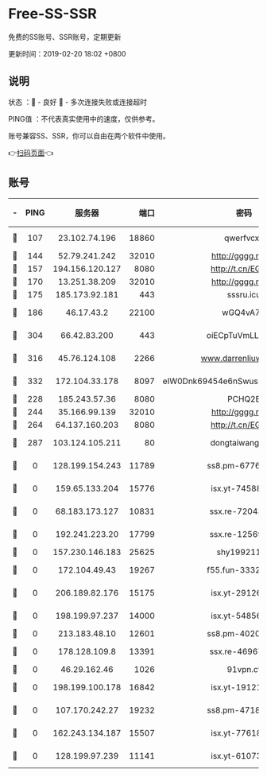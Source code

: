 # Free-SS-SSR

免费的SS账号、SSR账号，定期更新

更新时间：2019-02-20 18:02 +0800

## 说明

状态     ：🙂 - 良好 🙁 - 多次连接失败或连接超时

PING值   ：不代表真实使用中的速度，仅供参考。

账号兼容SS、SSR，你可以自由在两个软件中使用。

👉[扫码页面](https://liesauer.github.io/free-ss-ssr.github.io/)👈

## 账号

|-|PING|服务器|端口|密码|加密方式|区域|
|:----:|:----:|:-----:|-----:|:----:|:----:|:----:|
|🙂|107|23.102.74.196|18860|qwerfvcxz|aes-256-gcm|JP|
|🙂|144|52.79.241.242|32010|http://gggg.rocks|chacha20|KR|
|🙂|157|194.156.120.127|8080|http://t.cn/EGJIyrl|rc4-md5|RU|
|🙂|170|13.251.38.209|32010|http://gggg.rocks|chacha20|SG|
|🙂|175|185.173.92.181|443|sssru.icu|rc4-md5|RU|
|🙂|186|46.17.43.2|22100|wGQ4vA7D|aes-256-gcm|RU|
|🙂|304|66.42.83.200|443|oiECpTuVmLLxk4Ts|aes-256-cfb|US|
|🙂|316|45.76.124.108|2266|www.darrenliuwei.com|aes-256-cfb|AU|
|🙂|332|172.104.33.178|8097|eIW0Dnk69454e6nSwuspv9DmS201tQ0D|aes-256-cfb|SG|
|🙂|228|185.243.57.36|8080|PCHQ2E|rc4-md5|US|
|🙂|244|35.166.99.139|32010|http://gggg.rocks|chacha20|US|
|🙂|264|64.137.160.203|8080|http://t.cn/EGJIyrl|rc4-md5|CA|
|🙂|287|103.124.105.211|80|dongtaiwang.com|aes-256-cfb|US|
|🙁|0|128.199.154.243|11789|ss8.pm-67760833|aes-256-cfb|SG|
|🙁|0|159.65.133.204|15776|isx.yt-74588926|aes-256-cfb|SG|
|🙁|0|68.183.173.127|10831|ssx.re-72043236|aes-256-cfb|US|
|🙁|0|192.241.223.20|17799|ssx.re-12569451|aes-256-cfb|US|
|🙁|0|157.230.146.183|25625|shy19921124|rc4-md5|US|
|🙁|0|172.104.49.43|19267|f55.fun-33324216|aes-256-cfb|SG|
|🙁|0|206.189.82.176|15175|isx.yt-29126697|aes-256-cfb|SG|
|🙁|0|198.199.97.237|14000|isx.yt-54856932|aes-256-cfb|US|
|🙁|0|213.183.48.10|12601|ss8.pm-40202630|rc4-md5|RU|
|🙁|0|178.128.109.8|13391|ssx.re-46967706|aes-256-cfb|SG|
|🙁|0|46.29.162.46|1026|91vpn.cf|rc4-md5|RU|
|🙁|0|198.199.100.178|16842|isx.yt-19121084|aes-256-cfb|US|
|🙁|0|107.170.242.27|19232|ss8.pm-47184551|aes-256-cfb|US|
|🙁|0|162.243.134.187|15507|isx.yt-77618718|aes-256-cfb|US|
|🙁|0|128.199.97.239|11141|isx.yt-61073883|aes-256-cfb|SG|
